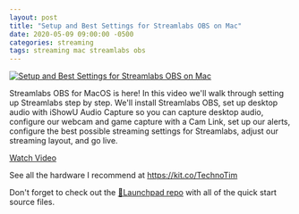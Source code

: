 ```yaml
---
layout: post
title: "Setup and Best Settings for Streamlabs OBS on Mac"
date: 2020-05-09 09:00:00 -0500
categories: streaming
tags: streaming mac streamlabs obs
---
```


[![Setup and Best Settings for Streamlabs OBS on Mac](https://img.youtube.com/vi/MMGg3g_72zI/0.jpg)](https://www.youtube.com/watch?v=MMGg3g_72zI "Setup and Best Settings for Streamlabs OBS on Mac")

Streamlabs OBS for MacOS is here!  In this video we'll walk through setting up Streamlabs step by step.  We'll install Streamlabs OBS, set up desktop audio with iShowU Audio Capture so you can capture desktop audio, configure our webcam and game capture with a Cam Link, set up our alerts, configure the best possible streaming settings for Streamlabs, adjust our streaming layout, and go live.

[Watch Video](https://www.youtube.com/watch?v=MMGg3g_72zI)

See all the hardware I recommend at <https://kit.co/TechnoTim>

Don't forget to check out the [🚀Launchpad repo](https://l.technotim.live/quick-start) with all of the quick start source files.
